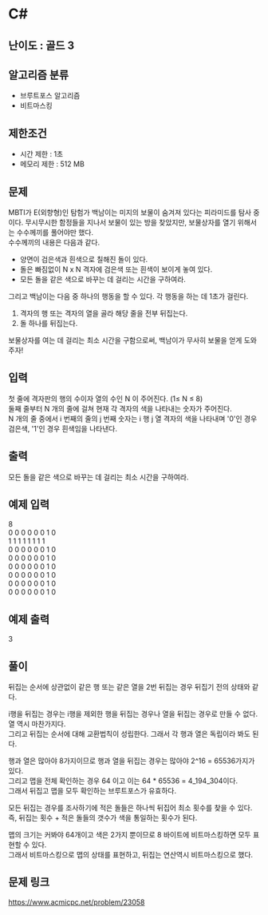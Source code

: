 # C#

## 난이도 : 골드 3

## 알고리즘 분류
  - 브루트포스 알고리즘
  - 비트마스킹

## 제한조건
  - 시간 제한 : 1초
  - 메모리 제한 : 512 MB

## 문제
MBTI가 E(외향형)인 탐험가 백남이는 미지의 보물이 숨겨져 있다는 피라미드를 탐사 중이다. 무시무시한 함정들을 지나서 보물이 있는 방을 찾았지만, 보물상자를 열기 위해서는 수수께끼를 풀어야만 했다.<br/>
수수께끼의 내용은 다음과 같다.<br/>

  - 양면이 검은색과 흰색으로 칠해진 돌이 있다.
  - 돌은 빠짐없이 N x N 격자에 검은색 또는 흰색이 보이게 놓여 있다.
  - 모든 돌을 같은 색으로 바꾸는 데 걸리는 시간을 구하여라.


그리고 백남이는 다음 중 하나의 행동을 할 수 있다. 각 행동을 하는 데 1초가 걸린다.<br/>

  1. 격자의 행 또는 격자의 열을 골라 해당 줄을 전부 뒤집는다.
  2. 돌 하나를 뒤집는다.


보물상자를 여는 데 걸리는 최소 시간을 구함으로써, 백남이가 무사히 보물을 얻게 도와주자!<br/>


## 입력
첫 줄에 격자판의 행의 수이자 열의 수인 N 이 주어진다. (1≤ N ≤ 8)<br/>
둘째 줄부터 N 개의 줄에 걸쳐 현재 각 격자의 색을 나타내는 숫자가 주어진다.<br/>
N 개의 줄 중에서 i 번째의 줄의 j 번째 숫자는 i 행 j 열 격자의 색을 나타내며 '0'인 경우 검은색, '1'인 경우 흰색임을 나타낸다.<br/>


## 출력
모든 돌을 같은 색으로 바꾸는 데 걸리는 최소 시간을 구하여라.<br/>


## 예제 입력
8<br/>
0 0 0 0 0 0 1 0<br/>
1 1 1 1 1 1 1 1<br/>
0 0 0 0 0 0 1 0<br/>
0 0 0 0 0 0 1 0<br/>
0 0 0 0 0 0 1 0<br/>
0 0 0 0 0 0 1 0<br/>
0 0 0 0 0 0 1 0<br/>
0 0 0 0 0 0 1 0<br/>


## 예제 출력
3<br/>


## 풀이
뒤집는 순서에 상관없이 같은 행 또는 같은 열을 2번 뒤집는 경우 뒤집기 전의 상태와 같다.<br/>


i행을 뒤집는 경우는 i행을 제외한 행을 뒤집는 경우나 열을 뒤집는 경우로 만들 수 없다. 열 역시 마찬가지다.<br/>
그리고 뒤집는 순서에 대해 교환법칙이 성립한다. 그래서 각 행과 열은 독립이라 봐도 된다.<br/>


행과 열은 많아야 8가지이므로 행과 열을 뒤집는 경우는 많아야 2^16 = 65536가지가 있다.<br/>
그리고 맵을 전체 확인하는 경우 64 이고 이는 64 * 65536 = 4_194_304이다.<br/>
그래서 뒤집고 맵을 모두 확인하는 브루트포스가 유효하다.<br/>


모든 뒤집는 경우를 조사하기에 적은 돌들은 하나씩 뒤집어 최소 횟수를 찾을 수 있다.<br/>
즉, 뒤집는 횟수 + 적은 돌들의 갯수가 색을 통일하는 횟수가 된다.<br/>


맵의 크기는 커봐야 64개이고 색은 2가지 뿐이므로 8 바이트에 비트마스킹하면 모두 표현할 수 있다.<br/>
그래서 비트마스킹으로 맵의 상태를 표현하고, 뒤집는 연산역시  비트마스킹으로 했다.<br/>


## 문제 링크
https://www.acmicpc.net/problem/23058
